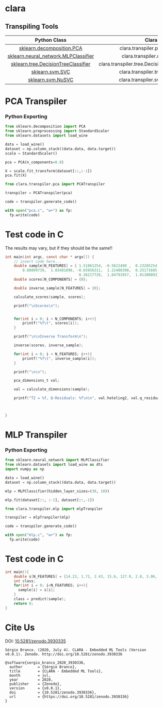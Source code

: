 # clara

## Transpiling Tools

| Python Class | Clara Class |
|:------------:|:-----------------:|
| [sklearn.decomposition.PCA](https://scikit-learn.org/stable/modules/generated/sklearn.decomposition.PCA.html) | clara.transpiler.pca.PCATranspiler |
| [sklearn.neural_network.MLPClassifier](https://scikit-learn.org/stable/modules/generated/sklearn.neural_network.MLPClassifier.html) | clara.transpiler.mlp.mlpTranpiler|
| [sklearn.tree.DecisionTreeClassifier](https://scikit-learn.org/stable/modules/generated/sklearn.tree.DecisionTreeClassifier.html) | clara.transpiler.tree.DecisionTreeClassifierTranspiler|
| [sklearn.svm.SVC](https://scikit-learn.org/stable/modules/generated/sklearn.svm.SVC.html) | clara.transpiler.tree.SVCTranspiler|
| [sklearn.svm.NuSVC](https://scikit-learn.org/stable/modules/generated/sklearn.svm.NuSVC.html) | clara.transpiler.svm.SVCTranspiler|

# PCA Transpiler

### Python Exporting

```python
from sklearn.decomposition import PCA
from sklearn.preprocessing import StandardScaler
from sklearn.datasets import load_wine

data = load_wine()
dataset = np.column_stack((data.data, data.target))
scale = StandardScaler()

pca = PCA(n_components=0.8)

X = scale.fit_transform(dataset[::,:-1])
pca.fit(X)

from clara.transpiler.pca import PCATranspiler

transpiler = PCATranspiler(pca)

code = transpiler.generate_code()

with open("pca.c", "w+") as fp:
  fp.write(code)

```

# Test code in C

The results may vary, but if they should be the same!!

```c
int main(int argc, const char * argv[]) {
    // insert code here...
    double sample[N_FEATURES] = { 1.51861254, -0.5622498 ,  0.23205254, -1.16959318,  1.91390522,
        0.80899739,  1.03481896, -0.65956311,  1.22488398,  0.25171685,
                                  0.36217728,  1.84791957,  1.01300893};
    double scores[N_COMPONENTS] = {0};

    double inverse_sample[N_FEATURES] = {0};

    calculate_scores(sample, scores);

    printf("\nScores\n");


    for(int i = 0; i < N_COMPONENTS; i++){
        printf("%f\t", scores[i]);
    }

    printf("\n\nInverse Transform\n");

    inverse(scores, inverse_sample);

    for(int i = 0; i < N_FEATURES; i++){
        printf("%f\t", inverse_sample[i]);
    }

    printf("\n\n");

    pca_dimensions_t val;

    val = calculate_dimensions(sample);

    printf("T2 = %f, Q-Residuals: %f\n\n", val.hoteling2, val.q_residuals);



}
```

# MLP Transpiler

### Python Exporting

```python
from sklearn.neural_network import MLPClassifier
from sklearn.datasets import load_wine as dts
import numpy as np

data = load_wine()
dataset = np.column_stack((data.data, data.target))

mlp = MLPClassifier(hidden_layer_sizes=(30, 10))

mlp.fit(dataset[::, :-1], dataset[::,-1])

from clara.transpiler.mlp import mlpTranpiler

transpiler = mlpTranpiler(mlp)

code = transpiler.generate_code()

with open("mlp.c", "w+") as fp:
  fp.write(code)

```

# Test code in C


```c
int main(){
    double s[N_FEATURES] = {14.23, 1.71, 2.43, 15.6, 127.0, 2.8, 3.06, 0.28, 2.29, 5.64, 1.04, 3.92, 1065.0};
    int class;
    for(int i = 0; i<N_FEATURES; i++){
      sample[i] = s[i];
    }
    class = predict(sample);
    return 0;
}

```

# Cite Us

DOI: [10.5281/zenodo.3930335](https://doi.org/10.5281/zenodo.3930335)

`Sérgio Branco. (2020, July 4). CLARA - Embedded ML Tools (Version v0.0.1). Zenodo. http://doi.org/10.5281/zenodo.3930336`

```
@software{sergio_branco_2020_3930336,
  author       = {Sérgio Branco},
  title        = {CLARA - Embedded ML Tools},
  month        = jul,
  year         = 2020,
  publisher    = {Zenodo},
  version      = {v0.0.1},
  doi          = {10.5281/zenodo.3930336},
  url          = {https://doi.org/10.5281/zenodo.3930336}
}
```
